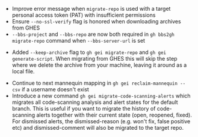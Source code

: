 - Improve error message when `migrate-repo` is used with a target personal access token (PAT) with insufficient permissions
- Ensure `--no-ssl-verify` flag is honored when downloading archives from GHES
- `--bbs-project` and `--bbs-repo` are now both required in `gh bbs2gh migrate-repo` command when `--bbs-server-url` is set
* Added `--keep-archive` flag to `gh gei migrate-repo` and `gh gei generate-script`. When migrating from GHES this will skip the step where we delete the archive from your machine, leaving it around as a local file.
- Continue to next mannequin mapping in `gh gei reclaim-mannequin --csv` if a username doesn't exist
- Introduce a new command `gh gei migrate-code-scanning-alerts` which migrates all code-scanning analysis and alert states for the default branch. This is useful if you want to migrate the history of code-scanning alerts together with their current state (open, reopened, fixed). For dismissed alerts, the dismissed-reason (e.g. won't fix, false positive etc) and dismissed-comment will also be migrated to the target repo. 
